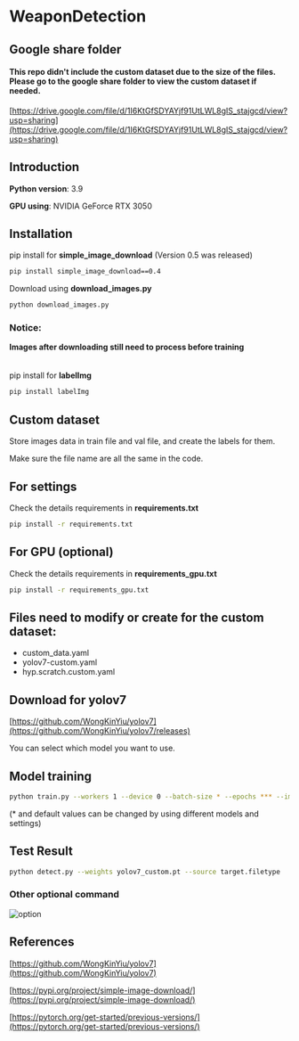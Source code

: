 # WeaponDetection

## Google share folder
#### This repo didn't include the custom dataset due to the size of the files. Please go to the google share folder to view the custom dataset if needed.
[https://drive.google.com/file/d/1I6KtGfSDYAYjf91UtLWL8gIS_stajgcd/view?usp=sharing](https://drive.google.com/file/d/1I6KtGfSDYAYjf91UtLWL8gIS_stajgcd/view?usp=sharing)

## Introduction

**Python version**: 3.9

**GPU using**: NVIDIA GeForce RTX 3050

## Installation

pip install for **simple_image_download** (Version 0.5 was released)
```bash
pip install simple_image_download==0.4
```
Download using **download_images.py**
```bash
python download_images.py
```

### Notice:
**Images after downloading still need to process before training**
<br /><br /><br />
pip install for **labelImg**
```bash
pip install labelImg
```

## Custom dataset
Store images data in train file and val file, and create the labels for them.

Make sure the file name are all the same in the code.


## For settings
Check the details requirements in **requirements.txt**
```bash
pip install -r requirements.txt
```

## For GPU (optional)
Check the details requirements in **requirements_gpu.txt**
```bash
pip install -r requirements_gpu.txt
```

## Files need to modify or create for the custom dataset:
- custom_data.yaml
- yolov7-custom.yaml
- hyp.scratch.custom.yaml

## Download for yolov7
[https://github.com/WongKinYiu/yolov7](https://github.com/WongKinYiu/yolov7/releases)

You can select which model you want to use.

## Model training
```bash
python train.py --workers 1 --device 0 --batch-size * --epochs *** --img 640 640 --data data/custom_data.yaml --hyp data/hyp.scratch.custom.yaml --cfg cfg/training/yolov7-custom.yaml --name yolov7-custom --weights yolov7.pt
```
(* and default values can be changed by using different models and settings)

## Test Result
```bash
python detect.py --weights yolov7_custom.pt --source target.filetype
```
### Other optional command

![option](https://user-images.githubusercontent.com/98665601/206914257-448e529d-477d-4e2a-bc58-74ed9d632806.png)

## References
[https://github.com/WongKinYiu/yolov7](https://github.com/WongKinYiu/yolov7)

[https://pypi.org/project/simple-image-download/](https://pypi.org/project/simple-image-download/)

[https://pytorch.org/get-started/previous-versions/](https://pytorch.org/get-started/previous-versions/)
